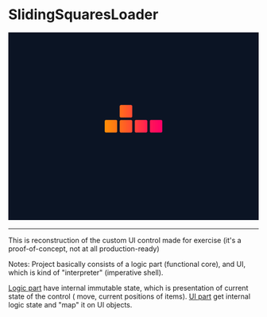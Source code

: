 # SlidingSquaresLoader

![demo](demo.gif)

***

This is reconstruction of the custom UI control made for exercise (it's a proof-of-concept, not at all production-ready)

Notes:
Project basically consists of a logic part (functional core), and UI, which 
is kind of "interpreter" (imperative shell).

[Logic part](https://github.com/trolmark/SlidingSquaresLoader/blob/master/SnakeProgressIndicator/Logic.swift) have internal immutable state, which is presentation of current state of the control ( move, current positions of items).
[UI part](https://github.com/trolmark/SlidingSquaresLoader/blob/master/SnakeProgressIndicator/UIControl.swift) get internal logic state and "map" it on UI objects.




